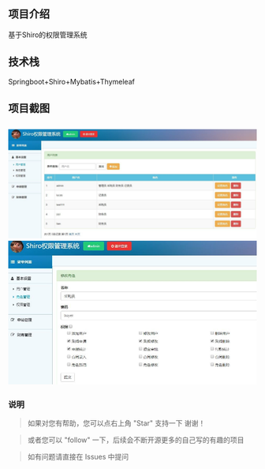 <h2>项目介绍</h2>

基于Shiro的权限管理系统

<h2>技术栈</h2>
Springboot+Shiro+Mybatis+Thymeleaf


<h2>项目截图<h2>
<img src="https://github.com/tiantian2000/shiro-perm/blob/gh-pages/示例.jpg"/>
<img src="https://github.com/tiantian2000/shiro-perm/blob/gh-pages/示例1.jpg"/>



### 说明
>  如果对您有帮助，您可以点右上角 "Star" 支持一下 谢谢！

>  或者您可以 "follow" 一下，后续会不断开源更多的自己写的有趣的项目

> 如有问题请直接在 Issues 中提问
